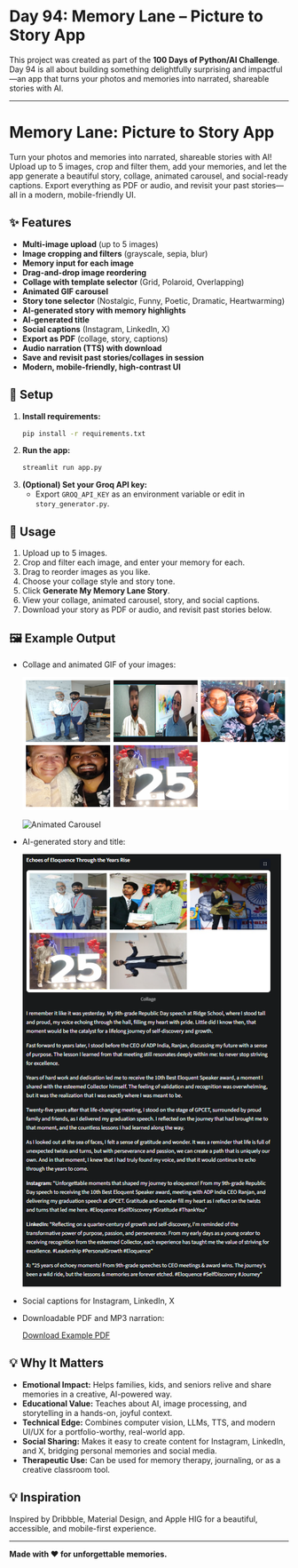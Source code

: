# Day 94: Memory Lane – Picture to Story App

This project was created as part of the **100 Days of Python/AI Challenge**. Day 94 is all about building something delightfully surprising and impactful—an app that turns your photos and memories into narrated, shareable stories with AI.

---

# Memory Lane: Picture to Story App

Turn your photos and memories into narrated, shareable stories with AI! Upload up to 5 images, crop and filter them, add your memories, and let the app generate a beautiful story, collage, animated carousel, and social-ready captions. Export everything as PDF or audio, and revisit your past stories—all in a modern, mobile-friendly UI.

## ✨ Features
- **Multi-image upload** (up to 5 images)
- **Image cropping and filters** (grayscale, sepia, blur)
- **Memory input for each image**
- **Drag-and-drop image reordering**
- **Collage with template selector** (Grid, Polaroid, Overlapping)
- **Animated GIF carousel**
- **Story tone selector** (Nostalgic, Funny, Poetic, Dramatic, Heartwarming)
- **AI-generated story with memory highlights**
- **AI-generated title**
- **Social captions** (Instagram, LinkedIn, X)
- **Export as PDF** (collage, story, captions)
- **Audio narration (TTS) with download**
- **Save and revisit past stories/collages in session**
- **Modern, mobile-friendly, high-contrast UI**

## 🚀 Setup
1. **Install requirements:**
   ```sh
   pip install -r requirements.txt
   ```
2. **Run the app:**
   ```sh
   streamlit run app.py
   ```
3. **(Optional) Set your Groq API key:**
   - Export `GROQ_API_KEY` as an environment variable or edit in `story_generator.py`.

## 📱 Usage
1. Upload up to 5 images.
2. Crop and filter each image, and enter your memory for each.
3. Drag to reorder images as you like.
4. Choose your collage style and story tone.
5. Click **Generate My Memory Lane Story**.
6. View your collage, animated carousel, story, and social captions.
7. Download your story as PDF or audio, and revisit past stories below.

## 🖼️ Example Output
- Collage and animated GIF of your images:
  
  ![Collage Example](memory_lane_collage.png)
  
  ![Animated Carousel](memory_lane_carousel.gif)
- AI-generated story and title:
  
  ![Story Example](image.png)
- Social captions for Instagram, LinkedIn, X
- Downloadable PDF and MP3 narration:
  
  [Download Example PDF](memory_lane_story.pdf)

## 💡 Why It Matters
- **Emotional Impact:** Helps families, kids, and seniors relive and share memories in a creative, AI-powered way.
- **Educational Value:** Teaches about AI, image processing, and storytelling in a hands-on, joyful context.
- **Technical Edge:** Combines computer vision, LLMs, TTS, and modern UI/UX for a portfolio-worthy, real-world app.
- **Social Sharing:** Makes it easy to create content for Instagram, LinkedIn, and X, bridging personal memories and social media.
- **Therapeutic Use:** Can be used for memory therapy, journaling, or as a creative classroom tool.

## 💡 Inspiration
Inspired by Dribbble, Material Design, and Apple HIG for a beautiful, accessible, and mobile-first experience.

---

**Made with ❤️ for unforgettable memories.** 